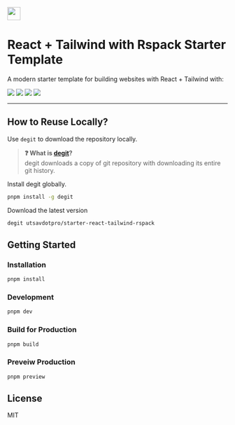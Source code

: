 [<img src="https://ik.imagekit.io/iutsav/fork_l0RKONb5l.svg" height="30" />](https://githubbox.com/utsavdotpro/starter-react-tailwind-rspack)

# React + Tailwind with Rspack Starter Template

A modern starter template for building websites with React + Tailwind with:

[![](https://img.shields.io/badge/React-v19-61dafb?style=for-the-badge&logo=react)](https://react.dev)
[![](https://img.shields.io/badge/Tailwind-v4-38bdf8?style=for-the-badge&logo=tailwindcss)](https://tailwindcss.com)
[![](https://img.shields.io/badge/TypeScript-v5-3178c6?style=for-the-badge&logo=typescript)](https://typescriptlang.org)
[![](https://img.shields.io/badge/Rsbuild-v1-F93920?style=for-the-badge&logo=rspack)](https://rsbuild.rs/)

---

## How to Reuse Locally?

Use `degit` to download the repository locally.

> **❓ What is [degit](https://github.com/Rich-Harris/degit)?**  
> degit downloads a copy of git repository with downloading its entire git history.

Install degit globally.

```bash
pnpm install -g degit
```

Download the latest version

```bash
degit utsavdotpro/starter-react-tailwind-rspack

```

## Getting Started

### Installation

```bash
pnpm install
```

### Development

```bash
pnpm dev
```

### Build for Production

```bash
pnpm build
```

### Preveiw Production

```bash
pnpm preview
```

## License

MIT
